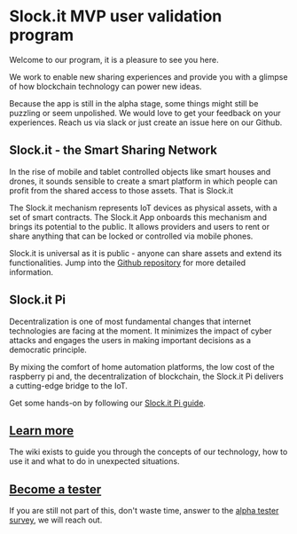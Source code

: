 # Slock.it MVP user validation program
Welcome to our program, it is a pleasure to see you here. 

We work to enable new sharing experiences and provide you with a glimpse of how blockchain technology can power new ideas.

Because the app is still in the alpha stage, some things might still be puzzling or seem unpolished. We would love to get your feedback on your experiences. Reach us via slack or just create an issue here on our Github.

## Slock.it - the Smart Sharing Network
In the rise of mobile and tablet controlled objects like smart houses and drones, it sounds sensible to create a smart platform in which people can profit from the shared access to those assets. That is Slock.it

The Slock.it mechanism represents IoT devices as physical assets, with a set of smart contracts. The Slock.it App onboards this mechanism and brings its potential to the public. It allows providers and users to rent or share anything that can be locked or controlled via mobile phones.

Slock.it is universal as it is public - anyone can share assets and extend its functionalities. Jump into the [Github repository](https://github.com/Trusted-IoT-Alliance/usn) for more detailed information. 

## Slock.it Pi
Decentralization is one of most fundamental changes that internet technologies are facing at the moment. It minimizes the impact of cyber attacks and engages the users in making important decisions as a democratic principle.

By mixing the comfort of home automation platforms, the low cost of the raspberry pi and, the decentralization of blockchain, the Slock.it Pi delivers a cutting-edge bridge to the IoT.

Get some hands-on by following our [Slock.it Pi guide](https://github.com/slockit/usn-mvp/wiki).

## [Learn more](https://github.com/slockit/usn-mvp/wiki)
The wiki exists to guide you through the concepts of our technology, how to use it and what to do in unexpected situations.

## [Become a tester](https://docs.google.com/forms/d/e/1FAIpQLScnsMrduVaImF1g9nRMkTnkO4svTbVKY_a-6FV71bdTF_0_UQ/viewform)
If you are still not part of this, don't waste time, answer to the [alpha tester survey](https://docs.google.com/forms/d/e/1FAIpQLScnsMrduVaImF1g9nRMkTnkO4svTbVKY_a-6FV71bdTF_0_UQ/viewform), we will reach out.
